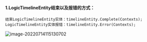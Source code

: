 #### 1.LogicTimelineEntity结束以及报错的方式：

```
结束LogicTimelineEntity实体：timelineEntity.Complete(Contexts);
LogicTimelineEntity实体报错：timelineEntity.Error(Contexts);
```

![image-20220714115130702](C:\Users\Administrator\AppData\Roaming\Typora\typora-user-images\image-20220714115130702.png)